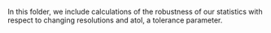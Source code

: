 In this folder, we include calculations of the robustness of our statistics with respect to changing resolutions and atol, a tolerance parameter. 
